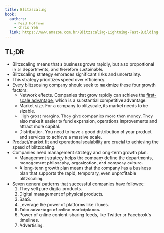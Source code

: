 ```yaml
---
title: Blitzscaling
book:
  authors:
    - Reid Hoffman
    - Chris Yeh
  link: https://www.amazon.com.br/Blitzscaling-Lightning-Fast-Building-Massively-Companies/dp/1524761419
---
```


## TL;DR

- Blitzscaling means that a business grows rapidly, but also proportional in all departments, and therefore sustainable.
- Blitzscaling strategy embraces significant risks and uncertainty.
- This strategy prioritizes speed over efficiency.
- Every blitzscaling company should seek to maximize these four growth factors:
  - Network effects. Companies that grow rapidly can achieve the [first-scale advantage](/zettelkasten/first-scaler-advantage), which is a substantial competitive advantage.
  - Market size. For a company to blitzscale, its market needs to be sizable.
  - High gross margins. They give companies more than money. They also make it easier to fund expansion, operations improvements and attract more capital.
  - Distribution. You need to have a good distribution of your product and services to achieve a massive scale.
- [Product/market fit](/zettelkasten/product-market-fit) and operational scalability are crucial to achieving the speed of blitzscaling.
- Companies need management strategy and long-term growth plan.
  - Management strategy helps the company define the departments, management philosophy, organization, and company culture.
  - A long-term growth plan means that the company has a business plan that supports the rapid, temporary, even unprofitable blitzscaling.
- Seven general patterns that successful companies have followed:
  1. They sell pure digital products.
  1. Digital management of physical products.
  1. SaaS.
  1. Leverage the power of platforms like iTunes.
  1. Take advantage of online marketplaces.
  1. Power of online content-sharing feeds, like Twitter or Facebook's timelines.
  1. Advertising.
